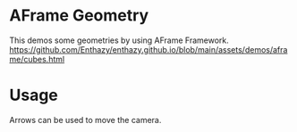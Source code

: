 # AFrame Geometry

This demos some geometries by using AFrame Framework.
https://github.com/Enthazy/enthazy.github.io/blob/main/assets/demos/aframe/cubes.html

# Usage 
Arrows can be used to move the camera.
